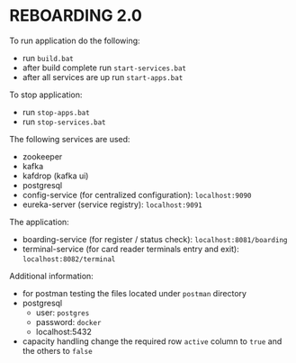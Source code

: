 REBOARDING 2.0
===

To run application do the following:
- run ```build.bat```
- after build complete run ```start-services.bat```
- after all services are up run ```start-apps.bat```

To stop application:
- run ```stop-apps.bat```
- run ```stop-services.bat```

The following services are used:
- zookeeper
- kafka
- kafdrop (kafka ui)
- postgresql
- config-service (for centralized configuration): ```localhost:9090```
- eureka-server (service registry): ```localhost:9091```

The application:
- boarding-service (for register / status check): ```localhost:8081/boarding```
- terminal-service (for card reader terminals entry and exit): ```localhost:8082/terminal```

Additional information:
- for postman testing the files located under ```postman``` directory
- postgresql 
    - user: ```postgres``` 
    - password: ```docker```
    - localhost:5432
- capacity handling change the required row ```active``` column to ```true``` and the others to ```false```
